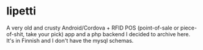 # lipetti

A very old and crusty Android/Cordova + RFID POS (point-of-sale or piece-of-shit, take your pick) app and a php backend I decided to archive here. It's in Finnish and I don't have the mysql schemas.
